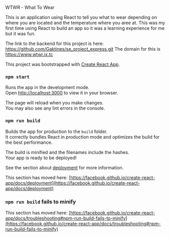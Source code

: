 WTWR - What To Wear

This is an application using React to tell you what to wear depending on where you are located and the temperature where you aree at. This was my first time using React to build an app so it was a learning experience for me but it was fun. 

The link to the backend for this project is here: https://github.com/Gaktines/se_project_express.git  The domain for this is https://www.wtwr.ix.tc

This project was bootstrapped with [Create React App](https://github.com/facebook/create-react-app).



### `npm start`

Runs the app in the development mode.\
Open [http://localhost:3000](http://localhost:3000) to view it in your browser.

The page will reload when you make changes.\
You may also see any lint errors in the console.

### `npm run build`

Builds the app for production to the `build` folder.\
It correctly bundles React in production mode and optimizes the build for the best performance.

The build is minified and the filenames include the hashes.\
Your app is ready to be deployed!

See the section about [deployment](https://facebook.github.io/create-react-app/docs/deployment) for more information.











This section has moved here: [https://facebook.github.io/create-react-app/docs/deployment](https://facebook.github.io/create-react-app/docs/deployment)

### `npm run build` fails to minify

This section has moved here: [https://facebook.github.io/create-react-app/docs/troubleshooting#npm-run-build-fails-to-minify](https://facebook.github.io/create-react-app/docs/troubleshooting#npm-run-build-fails-to-minify)
